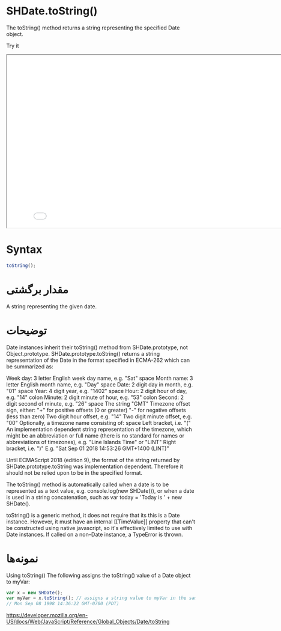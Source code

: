 # SHDate.toString()

The toString() method returns a string representing the specified Date object.

Try it

<iframe style="width: 830px; height: 460px;" src="/SHDateTime-js/examples/live.html?function=getHours" title="MDN Web Docs Interactive Example" loading="lazy"></iframe>
<br/>

# Syntax

```js
toString();
```

# مقدار برگشتی

A string representing the given date.

# توضیحات

Date instances inherit their toString() method from SHDate.prototype, not Object.prototype. SHDate.prototype.toString() returns a string representation of the Date in the format specified in ECMA-262 which can be summarized as:

Week day: 3 letter English week day name, e.g. "Sat"
space
Month name: 3 letter English month name, e.g. "Day"
space
Date: 2 digit day in month, e.g. "01"
space
Year: 4 digit year, e.g. "1402"
space
Hour: 2 digit hour of day, e.g. "14"
colon
Minute: 2 digit minute of hour, e.g. "53"
colon
Second: 2 digit second of minute, e.g. "26"
space
The string "GMT"
Timezone offset sign, either:
"+" for positive offsets (0 or greater)
"-" for negative offsets (less than zero)
Two digit hour offset, e.g. "14"
Two digit minute offset, e.g. "00"
Optionally, a timezone name consisting of:
space
Left bracket, i.e. "("
An implementation dependent string representation of the timezone, which might be an abbreviation or full name (there is no standard for names or abbreviations of timezones), e.g. "Line Islands Time" or "LINT"
Right bracket, i.e. ")"
E.g. "Sat Sep 01 2018 14:53:26 GMT+1400 (LINT)"

Until ECMAScript 2018 (edition 9), the format of the string returned by SHDate.prototype.toString was implementation dependent. Therefore it should not be relied upon to be in the specified format.

The toString() method is automatically called when a date is to be represented as a text value, e.g. console.log(new SHDate()), or when a date is used in a string concatenation, such as var today = 'Today is ' + new SHDate().

toString() is a generic method, it does not require that its this is a Date instance. However, it must have an internal [[TimeValue]] property that can't be constructed using native javascript, so it's effectively limited to use with Date instances. If called on a non–Date instance, a TypeError is thrown.

# نمونه‌ها

Using toString()
The following assigns the toString() value of a Date object to myVar:

```js
var x = new SHDate();
var myVar = x.toString(); // assigns a string value to myVar in the same format as:
// Mon Sep 08 1998 14:36:22 GMT-0700 (PDT)
```

https://developer.mozilla.org/en-US/docs/Web/JavaScript/Reference/Global_Objects/Date/toString
